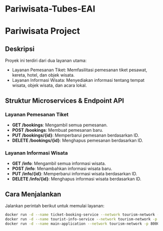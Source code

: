 # Pariwisata-Tubes-EAI
# Pariwisata Project

## Deskripsi
Proyek ini terdiri dari dua layanan utama:
- Layanan Pemesanan Tiket: Memfasilitasi pemesanan tiket pesawat, kereta, hotel, dan objek wisata.
- Layanan Informasi Wisata: Menyediakan informasi tentang tempat wisata, objek wisata, dan acara lokal.

## Struktur Microservices & Endpoint API

### Layanan Pemesanan Tiket
- **GET /bookings**: Mengambil semua pemesanan.
- **POST /bookings**: Membuat pemesanan baru.
- **PUT /bookings/{id}**: Memperbarui pemesanan berdasarkan ID.
- **DELETE /bookings/{id}**: Menghapus pemesanan berdasarkan ID.

### Layanan Informasi Wisata
- **GET /info**: Mengambil semua informasi wisata.
- **POST /info**: Menambahkan informasi wisata baru.
- **PUT /info/{id}**: Memperbarui informasi wisata berdasarkan ID.
- **DELETE /info/{id}**: Menghapus informasi wisata berdasarkan ID.

## Cara Menjalankan
Jalankan perintah berikut untuk memulai layanan:
```sh
docker run -d --name ticket-booking-service --network tourism-network -p 3000:3000 ticket-booking-service
docker run -d --name tourist-info-service --network tourism-network -p 5000:5000 tourist-info-service
docker run -d --name main-application --network tourism-network -p 8000:8000 main-application
